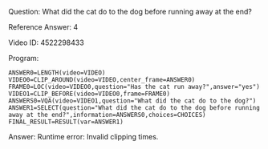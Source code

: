 Question: What did the cat do to the dog before running away at the end?

Reference Answer: 4

Video ID: 4522298433

Program:

```
ANSWER0=LENGTH(video=VIDEO)
VIDEO0=CLIP_AROUND(video=VIDEO,center_frame=ANSWER0)
FRAME0=LOC(video=VIDEO0,question="Has the cat run away?",answer="yes")
VIDEO1=CLIP_BEFORE(video=VIDEO0,frame=FRAME0)
ANSWERS0=VQA(video=VIDEO1,question="What did the cat do to the dog?")
ANSWER1=SELECT(question="What did the cat do to the dog before running away at the end?",information=ANSWERS0,choices=CHOICES)
FINAL_RESULT=RESULT(var=ANSWER1)
```
Answer: Runtime error: Invalid clipping times.

